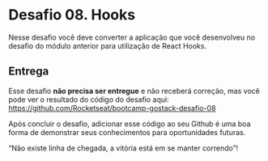 # Desafio 08. Hooks

Nesse desafio você deve converter a aplicação que você desenvolveu no desafio do módulo anterior para utilização de React Hooks.

## Entrega

Esse desafio **não precisa ser entregue** e não receberá correção, mas você pode ver o resultado do código do desafio aqui: https://github.com/Rocketseat/bootcamp-gostack-desafio-08

Após concluir o desafio, adicionar esse código ao seu Github é uma boa forma de demonstrar seus conhecimentos para oportunidades futuras.

“Não existe linha de chegada, a vitória está em se manter correndo”!
